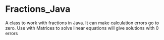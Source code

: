 # Fractions_Java
A class to work with fractions in Java. 
It can make calculation errors go to zero.
Use with Matrices to solve linear equations will give solutions with 0 errors
